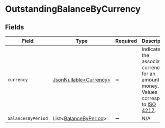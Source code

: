 # OutstandingBalanceByCurrency


## Fields

| Field                                                                                                                              | Type                                                                                                                               | Required                                                                                                                           | Description                                                                                                                        | Example                                                                                                                            |
| ---------------------------------------------------------------------------------------------------------------------------------- | ---------------------------------------------------------------------------------------------------------------------------------- | ---------------------------------------------------------------------------------------------------------------------------------- | ---------------------------------------------------------------------------------------------------------------------------------- | ---------------------------------------------------------------------------------------------------------------------------------- |
| `currency`                                                                                                                         | [JsonNullable\<Currency>](../../models/components/Currency.md)                                                                     | :heavy_minus_sign:                                                                                                                 | Indicates the associated currency for an amount of money. Values correspond to [ISO 4217](https://en.wikipedia.org/wiki/ISO_4217). | USD                                                                                                                                |
| `balancesByPeriod`                                                                                                                 | List\<[BalanceByPeriod](../../models/components/BalanceByPeriod.md)>                                                               | :heavy_minus_sign:                                                                                                                 | N/A                                                                                                                                |                                                                                                                                    |